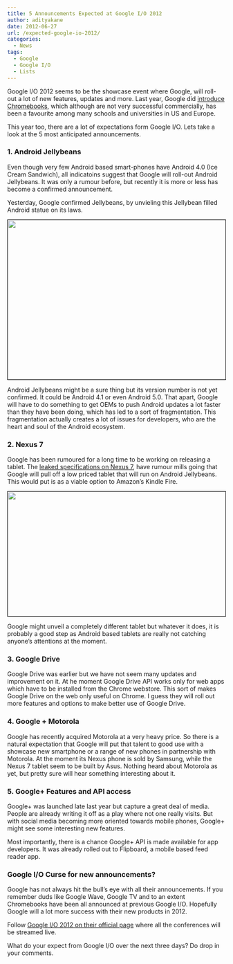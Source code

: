 ```yaml
---
title: 5 Announcements Expected at Google I/O 2012
author: adityakane
date: 2012-06-27
url: /expected-google-io-2012/
categories:
  - News
tags:
  - Google
  - Google I/O
  - Lists
---
```

Google I/O 2012 seems to be the showcase event where Google, will roll-out a lot of new features, updates and more. Last year, Google did [introduce Chromebooks][1], which although are not very successful commercially, has been a favourite among many schools and universities in US and Europe.

This year too, there are a lot of expectations form Google I/O. Lets take a look at the 5 most anticipated announcements.

### 1. Android Jellybeans

Even though very few Android based smart-phones have Android 4.0 (Ice Cream Sandwich), all indicatoins suggest that Google will roll-out Android Jellybeans. It was only a rumour before, but recently it is more or less has become a confirmed announcement.

Yesterday, Google confirmed Jellybeans, by unvieling this Jellybean filled Android statue on its laws.

[<img class="alignnone  wp-image-59013" style="border: 1px solid black;" title="Android_Jellybeans_Statue" src="http://cdn.devilsworkshop.org/files/2012/06/Android_Jellybeans_Statue.png" alt="" width="555" height="369" />][2]

Android Jellybeans might be a sure thing but its version number is not yet confirmed. It could be Android 4.1 or even Android 5.0. That apart, Google will have to do something to get OEMs to push Android updates a lot faster than they have been doing, which has led to a sort of fragmentation. This fragmentation actually creates a lot of issues for developers, who are the heart and soul of the Android ecosystem.

### 2. Nexus 7

Google has been rumoured for a long time to be working on releasing a tablet. The [leaked specifications on Nexus 7][3], have rumour mills going that Google will pull off a low priced tablet that will run on Android Jellybeans. This would put is as a viable option to Amazon’s Kindle Fire.

[<img class="alignnone  wp-image-58944" style="border: 1px solid black;" title="Rumour - Nexus 7" src="http://cdn.devilsworkshop.org/files/2012/06/AsusNexusTablet_rumoured.jpg" alt="" width="512" height="288" />][4]

Google might unveil a completely different tablet but whatever it does, it is probably a good step as Android based tablets are really not catching anyone&#8217;s attentions at the moment.

### 3. Google Drive

Google Drive was earlier but we have not seem many updates and improvement on it. At he moment Google Drive API works only for web apps which have to be installed from the Chrome webstore. This sort of makes Google Drive on the web only useful on Chrome. I guess they will roll out more features and options to make better use of Google Drive.

### 4. Google + Motorola

Google has recently acquired Motorola at a very heavy price. So there is a natural expectation that Google will put that talent to good use with a showcase new smartphone or a range of new phones in partnership with Motorola. At the moment its Nexus phone is sold by Samsung, while the Nexus 7 tablet seem to be built by Asus. Nothing heard about Motorola as yet, but pretty sure will hear something interesting about it.

### 5. Google+ Features and API access

Google+ was launched late last year but capture a great deal of media. People are already writing it off as a play where not one really visits. But with social media becoming more oriented towards mobile phones, Google+ might see some interesting new features.

Most importantly, there is a chance Google+ API is made available for app developers. It was already rolled out to Flipboard, a mobile based feed reader app.

### Google I/O Curse for new announcements?

Google has not always hit the bull&#8217;s eye with all their announcements. If you remember duds like Google Wave, Google TV and to an extent Chromebooks have been all announced at previous Google I/O. Hopefully Google will a lot more success with their new products in 2012.

Follow <a href="https://developers.google.com/events/io/" onclick="_gaq.push(['_trackEvent', 'outbound-article', 'https://developers.google.com/events/io/', 'Google I/O 2012 on their official page']);" >Google I/O 2012 on their official page</a> where all the conferences will be streamed live.

What do your expect from Google I/O over the next three days? Do drop in your comments.

 [1]: http://devilsworkshop.org/google-dominate-netbook-market-with-chromebook/ "Google Chrombooks as competition for Netbooks"
 [2]: http://cdn.devilsworkshop.org/files/2012/06/Android_Jellybeans_Statue.png
 [3]: http://devilsworkshop.org/rumour-nexus7-tablet/ "Google Tablet Rumours - Nexus 7"
 [4]: http://cdn.devilsworkshop.org/files/2012/06/AsusNexusTablet_rumoured.jpg
